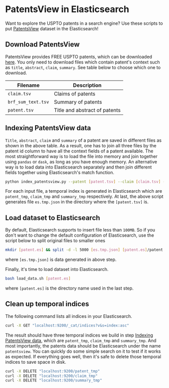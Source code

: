 # PatentsView in Elasticsearch

Want to explore the USPTO patents in a search engine? Use these scripts to put [PatentsView](http://www.patentsview.org/web/#viz/relationships) dataset in the Elasticsearch!

## Download PatentsView

PatentsView provides FREE USPTO patents, which can be downloaded [here](http://www.patentsview.org/download/). You only need to download files which contain patent's context such as `title`, `abstract`, `claim`, `summary`. See table below to choose which one to download.

| Filename | Description |
| -- | -- |
| `claim.tsv` | Claims of patents |
| `brf_sum_text.tsv` | Summary of patents |
| `patent.tsv` | Title and abstract of patents |

## Indexing PatentsView data

`Title`, `abstract`, `claim` and `summary` of a patent are saved in different files as shown in the above table. As a result, one has to join all three files by the patent id column to have all the context fields of a patent available. The most straightforward way is to load the file into memory and join together using `pandas` or `dask`, as long as you have enough memory. An alternative way is to load data into Elasticsearch separately and then join different fields together using Elasticsearch's match function.

```bash
python index_patentsview.py --patent [patent.tsv] --claim [claim.tsv] --summary [brf_sum_text.tsv]
```

For each input file, a temporal index is generated in Elasticsearch which are `patent_tmp`, `claim_tmp` and `summary_tmp` respectively. At last, the above script generates file `es.tmp.json` in the directory where the `[patent.tsv]` is.

## Load dataset to Elasticsearch

By default, Elasticsearch supports to insert file less than `100MB`. So if you don't want to change the default configuration of Elasticsearch, use the script below to split original files to smaller ones
```bash
mkdir [patent.es] && split -d -l 5000 [es.tmp.json] [patent.es]/patent. && rm [es.tmp.json]
```
where `[es.tmp.json]` is data generated in above step.

Finally, it's time to load dataset into Elasticsearch. 

```bash
bash load_data.sh [patent.es]
```
where `[patent.es]` is the directory name used in the last step.

## Clean up temporal indices

The following command lists all indices in your Elasticsearch.
```bash
curl -X GET "localhost:9200/_cat/indices?v&s=index:asc"
```

The result should have three temporal indices we build in step [Indexing PatentsView data](#idexing-patentsview-data), which are `patent_tmp`, `claim_tmp` and `summary_tmp`. And most importantly, the patents data should be Elasticsearch under the name `patentsview`. You can quickly do some simple search on it to test if it works as expected. If everything goes well, then it's safe to delete those temporal indices to save space in disk.
```bash
curl -X DELETE "localhost:9200/patent_tmp"
curl -X DELETE "localhost:9200/claim_tmp"
curl -X DELETE "localhost:9200/summary_tmp"
```
